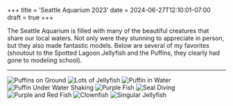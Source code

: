 +++
title = 'Seattle Aquarium 2023'
date = 2024-06-27T12:10:01-07:00
draft = true
+++

The Seattle Aquarium is filled with many of the beautiful creatures that share our local waters. Not only were they stunning to appreciate in person, but they also made fantastic models. Below are several of my favorites (shoutout to the Spotted Lagoon Jellyfish and the Puffins, they clearly had gone to modeling school).

---

![Puffins on Ground](/images/Sophia_Roessler_SEA_AQ-12.jpg)
![Lots of Jellyfish](/images/Sophia_Roessler_SEA_AQ-32.jpg)
![Puffin in Water](/images/Sophia_Roessler_SEA_AQ-16.jpg)
![Puffin Under Water Shaking](/images/Sophia_Roessler_SEA_AQ-17.jpg)
![Purple Fish](/images/Sophia_Roessler_SEA_AQ-18.jpg)
![Seal Diving](/images/Sophia_Roessler_SEA_AQ-25.jpg)
![Purple and Red Fish](/images/Sophia_Roessler_SEA_AQ-3.jpg)
![Clownfish](/images/Sophia_Roessler_SEA_AQ-7.jpg)
![Singular Jellyfish](/images/Sophia_Roessler_SEA_AQ-26.jpg)
